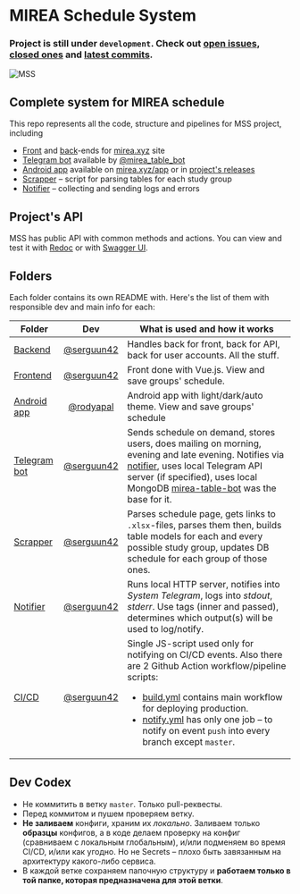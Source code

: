 # MIREA Schedule System
### Project is still under `development`. Check out [open issues](../../issues), [closed ones](../../issues?q=is%3Aissue+is%3Aclosed) and [latest commits](../../commits).

![MSS](https://mirea.xyz/img/logo_wide_transparent.png?2021-04-20)

## Complete system for MIREA schedule

This repo represents all the code, structure and pipelines for MSS project, including
* [Front](./frontend) and [back](./backend)-ends for [mirea.xyz](https://mirea.xyz) site
* [Telegram bot](./telegram) available by [@mirea_table_bot](https://t.me/mirea_table_bot)
* [Android app](./app) available on [mirea.xyz/app](https://mirea.xyz/app) or in [project's releases](https://github.com/serguun42/mss/releases)
* [Scrapper](./scrapper) – script for parsing tables for each study group
* [Notifier](./notifier) – collecting and sending logs and errors

## Project's API

MSS has public API with common methods and actions. You can view and test it with [Redoc](https://mirea.xyz/docs/api/redoc.html) or with [Swagger UI](https://mirea.xyz/docs/api/swagger).

## Folders

Each folder contains its own README with. Here's the list of them with responsible dev and main info for each:

| Folder						| Dev											| What is used and how it works
| ----------------------------- | :-------------------------------------------: | -----------------------------
| [Backend](./backend)			| [@serguun42](https://github.com/serguun42)	| Handles back for front, back for API, back for user accounts. All the stuff.
| [Frontend](./frontend)		| [@serguun42](https://github.com/serguun42)	| Front done with Vue.js. View and save groups' schedule.
| [Android app](./app)			| [@rodyapal](https://github.com/rodyapal)		| Android app with light/dark/auto theme. View and save groups' schedule
| [Telegram bot](./telegram)	| [@serguun42](https://github.com/serguun42)	| Sends schedule on demand, stores users, does mailing on morning, evening and late evening. Notifies via [notifier](./notifier), uses local Telegram API server (if specified), uses local MongoDB [mirea-table-bot](https://github.com/serguun42/mirea-table-bot) was the base for it.
| [Scrapper](./scrapper)		| [@serguun42](https://github.com/serguun42)	| Parses schedule page, gets links to `.xlsx`-files, parses them then, builds table models for each and every possible study group, updates DB schedule for each group of those ones.
| [Notifier](./notifier)		| [@serguun42](https://github.com/serguun42)	| Runs local HTTP server, notifies into *System Telegram*, logs into *stdout*, *stderr*. Use tags (inner and passed), determines which output(s) will be used to log/notify.
| [CI/CD](./cicd)				| [@serguun42](https://github.com/serguun42)	| Single JS-script used only for notifying on CI/CD events. Also there are 2 Github Action workflow/pipeline scripts:<br><ul><li>[build.yml](.github/workflows/build.yml) contains main workflow for deploying production.</li><li>[notify.yml](.github/workflows/notify.yml) has only one job – to notify on event `push` into every branch except `master`.</li></ul>

## Dev Codex
* Не коммитить в ветку `master`. Только pull-реквесты.
* Перед коммитом и пушем проверяем ветку.
* **Не заливаем** конфиги, храним их *локально*. Заливаем только **образцы** конфигов, а в коде делаем проверку на конфиг (сравниваем с локальным глобальным), и/или подменяем во время CI/CD, и/или как угодно. Но не Secrets – плохо быть завязанным на архитектуру какого-либо сервиса.
* В каждой ветке сохраняем папочную структуру и **работаем только в той папке, которая предназначена для этой ветки**.
